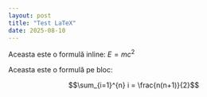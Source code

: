```yaml
---
layout: post
title: "Test LaTeX"
date: 2025-08-10
---
```


Aceasta este o formulă inline: $E = mc^2$

Aceasta este o formulă pe bloc:

$$\sum_{i=1}^{n} i = \frac{n(n+1)}{2}$$
<script src="https://cdn.jsdelivr.net/npm/mathjax@3/es5/tex-mml-chtml.js"></script>
